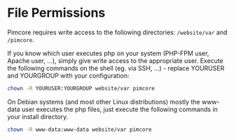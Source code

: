 # File Permissions

Pimcore requires write access to the following directories: `/website/var` and `/pimcore`.  

If you know which user executes php on your system (PHP-FPM user, Apache user, ...), simply give write access to the appropriate user.
Execute the following commands on the shell (eg. via SSH, …) - replace YOURUSER and YOURGROUP with your configuration:

```bash
chown -R YOURUSER:YOURGROUP website/var pimcore
```

On Debian systems (and most other Linux distributions) mostly the www-data user executes the php files, just execute the following commands in your install directory.

```bash
chown -R www-data:www-data website/var pimcore
```
